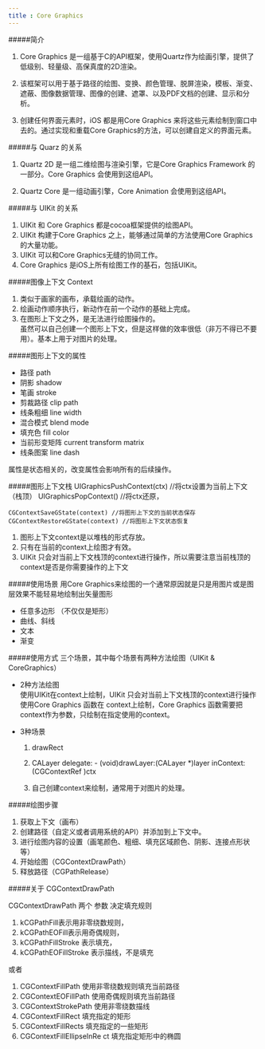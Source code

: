 ```yaml
---
title : Core Graphics
---
```


#####简介

1. Core Graphics 是一组基于C的API框架，使用Quartz作为绘画引擎，提供了低级别、轻量级、高保真度的2D渲染。

2. 该框架可以用于基于路径的绘图、变换、颜色管理、脱屏渲染，模板、渐变、遮蔽、图像数据管理、图像的创建、遮罩、以及PDF文档的创建、显示和分析。

3. 创建任何界面元素时，iOS 都是用Core Graphics 来将这些元素绘制到窗口中去的。通过实现和重载Core Graphics的方法，可以创建自定义的界面元素。

#####与 Quarz 的关系
1. Quartz 2D 是一组二维绘图与渲染引擎，它是Core Graphics Framework 的一部分。Core Graphics 会使用到这组API。

2. Quartz Core 是一组动画引擎，Core Animation 会使用到这组API。

#####与 UIKit 的关系
1. UIKit 和 Core Graphics 都是cocoa框架提供的绘图API。  
2. UIKit 构建于Core Graphics 之上，能够通过简单的方法使用Core Graphics的大量功能。  
3. UIKit 可以和Core Graphics无缝的协同工作。  
4. Core Graphics 是iOS上所有绘图工作的基石，包括UIKit。  

#####图像上下文  Context
1. 类似于画家的画布，承载绘画的动作。  
2. 绘画动作顺序执行，新动作在前一个动作的基础上完成。
3. 在图形上下文之外，是无法进行绘图操作的。  
虽然可以自己创建一个图形上下文，但是这样做的效率很低（非万不得已不要用）。基本上用于对图片的处理。

#####图形上下文的属性
* 路径 path  
* 阴影 shadow  
* 笔画 stroke  
* 剪裁路径 clip path  
* 线条粗细 line width  
* 混合模式 blend mode  
* 填充色 fill color
* 当前形变矩阵 current transform matrix
* 线条图案 line dash

属性是状态相关的，改变属性会影响所有的后续操作。

#####图形上下文栈
    UIGraphicsPushContext(ctx) //将ctx设置为当前上下文（栈顶）
    UIGraphicsPopContext() //将ctx还原，
    
    CGContextSaveGState(context) //将图形上下文的当前状态保存
    CGContextRestoreGState(context) //将图形上下文状态恢复
    
1. 图形上下文context是以堆栈的形式存放。  
2. 只有在当前的context上绘图才有效。
3. UIKit 只会对当前上下文栈顶的context进行操作，所以需要注意当前栈顶的context是否是你需要操作的上下文    

#####使用场景
用Core Graphics来绘图的一个通常原因就是只是用图片或是图层效果不能轻易地绘制出矢量图形

* 任意多边形 （不仅仅是矩形）
* 曲线、斜线
* 文本
* 渐变


#####使用方式
三个场景，其中每个场景有两种方法绘图（UIKit & CoreGraphics）

* 2种方法绘图  
使用UIKit在context上绘制，UIKit 只会对当前上下文栈顶的context进行操作  
使用Core Graphics 函数在 context上绘制，Core Graphics 函数需要把context作为参数，只绘制在指定使用的context。

* 3种场景  
  1. drawRect  

  2. CALayer delegate: - (void)drawLayer:(CALayer *)layer 
inContext:(CGContextRef )ctx  

  3. 自己创建context来绘制，通常用于对图片的处理。
  
#####绘图步骤
1. 获取上下文（画布）
2. 创建路径（自定义或者调用系统的API）并添加到上下文中。
3. 进行绘图内容的设置（画笔颜色、粗细、填充区域颜色、阴影、连接点形状等）
4. 开始绘图（CGContextDrawPath）
5. 释放路径（CGPathRelease）

#####关于 CGContextDrawPath

CGContextDrawPath  两个 参数 决定填充规则

1. kCGPathFill表示用非零绕数规则，
2. kCGPathEOFill表示用奇偶规则，
3. kCGPathFillStroke     表示填充，
4. kCGPathEOFillStroke   表示描线，不是填充

或者

 1. CGContextFillPath 
  使用非零绕数规则填充当前路径 
 2. CGContextEOFillPath 
  使用奇偶规则填充当前路径 
 3. CGContextStrokePath
  使用非零绕数描线   
 4. CGContextFillRect 
  填充指定的矩形 
 5. CGContextFillRects 
  填充指定的一些矩形 
 6. CGContextFillEllipseInRe ct 
  填充指定矩形中的椭圆 
   




